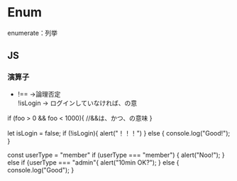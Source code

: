 # Enum
enumerate：列挙

## JS
### 演算子
 - !== →論理否定 <br>
!isLogin → ログインしていなければ、の意

if (foo > 0 && foo < 1000){
    //&&は、かつ、の意味
}

let isLogin = false;
if (!isLogin){
    alert("！！！")
 } else {
  console.log("Good!");
}

const userType = "member"
if (userType === "member") {
    alert("Noo!");
} else if {userType === "admin"{
    alert("10min OK?");
} else {
    console.log("Good");
}
